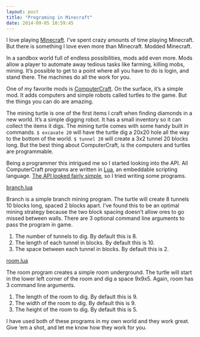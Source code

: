 ```yaml
---
layout: post
title: "Programing in Minecraft"
date: 2014-09-05 10:59:45
---
```


I love playing [Minecraft][1].  I’ve spent crazy amounts of time playing Minecraft.  But there is something I love even more than Minecraft.  Modded Minecraft.

In a sandbox world full of endless possibilities, mods add even more.  Mods allow a player to automate away tedious tasks like farming, killing mobs, mining.  It’s possible to get to a point where all you have to do is login, and stand there.  The machines do all the work for you.

One of my favorite mods is [ComputerCraft][2].  On the surface, it’s a simple mod.  It adds computers and simple robots called turtles to the game.  But the things you can do are amazing.

The mining turtle is one of the first items I craft when finding diamonds in a new world.  It’s a simple digging robot.  It has a small inventory so it can collect the items it digs.  The mining turtle comes with some handy built in commands.  `$ excavate 20` will have the turtle dig a 20x20 hole all the way to the bottom of the world.  `$ tunnel 20` will create a 3x2 tunnel 20 blocks long.  But the best thing about ComputerCraft, is the computers and turtles are programmable.

Being a programmer this intrigued me so I started looking into the API.  All ComputerCraft programs are written in [Lua][6], an embeddable scripting language.  [The API looked fairly simple][3], so I tried writing some programs.

[branch.lua][4]

Branch is a simple branch mining program.  The turtle will create 8 tunnels 10 blocks long, spaced 2 blocks apart.  I’ve found this to be an optimal mining strategy because the two block spacing doesn’t allow ores to go missed between walls.  There are 3 optional command line arguments to pass the program in game.

1. The number of tunnels to dig.  By default this is 8.
2. The length of each tunnel in blocks.  By default this is 10.
3. The space between each tunnel in blocks.  By default this is 2.

[room.lua][5]

The room program creates a simple room underground.  The turtle will start in the lower left corner of the room and dig a space 9x9x5.  Again, room has 3 command line arguments.

1. The length of the room to dig.  By default this is 9.
2. The width of the room to dig.  By default this is 9.
3. The height of the room to dig.  By default this is 5.

I have used both of these programs in my own world and they work great.  Give ‘em a shot, and let me know how they work for you.

[1]: https://minecraft.net
[2]: http://www.computercraft.info
[3]: http://computercraft.info/wiki/Turtle_(API)
[4]: https://gist.github.com/skylarsch/6e8ed57d388e22094dc7
[5]: https://gist.github.com/skylarsch/8e7239dc0d088b8cf8b1
[6]: http://www.lua.org
